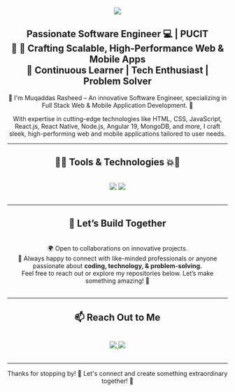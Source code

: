 <h1 align="center">
    <img src="https://readme-typing-svg.herokuapp.com/?font=Righteous&color=7e15f7&random=falsesize=35&center=true&vCenter=true&width=500&height=70&duration=2000&lines=Hi+There!+👋;+I'm+Muqaddas+Rasheed" />
</h1>

<h2 align="center">Passionate Software Engineer 💻 | PUCIT<br>
 🌱 🔧 Crafting Scalable, High-Performance Web & Mobile Apps <br>
🌱 Continuous Learner | Tech Enthusiast | Problem Solver

</h2>

<div align="center">  
🌱 I'm Muqaddas Rasheed – An innovative Software Engineer, specializing in Full Stack Web & Mobile Application Development. 🚀

With expertise in cutting-edge technologies like HTML, CSS, JavaScript, React.js, React Native, Node.js, Angular 19, MongoDB, and more, I craft sleek, high-performing web and mobile applications tailored to user needs.
 </div>
 
---

<h2 align="center">🚀💥 Tools & Technologies 💥🚀</h2>
<br/>
<div align="center">
    <img src="https://skillicons.dev/icons?i=react,angular,javascript,nodejs,vscode,github,tailwind,git,linux,docker,kubernetes,gitlab,azure" />
    <img src="https://skillicons.dev/icons?i=css,postgresql,supabase,html,firebase,mongodb,nextjs,mysql,php,laravel" /><br>
</div>
<br/>

---

<h2 align="center">🤝 Let’s Build Together</h2>
<br>
<div align="center">
🌍 Open to collaborations on innovative projects.<br>
💬 Always happy to connect with like-minded professionals or anyone passionate about <b> coding, technology, & problem-solving.</b><br>
Feel free to reach out or explore my repositories below. Let’s make something amazing! 🌟
</div>
<br/>

---

<h2 align="center">📫 Reach Out to Me</h2>
<br>
<div align="center"> 
  <a href="mailto:muqaddasrasheedahmad@gmail.com">
    <img src="https://img.shields.io/badge/Gmail-6C22A6?style=for-the-badge&logo=gmail&logoColor=white" />
  <a href="https://www.linkedin.com/in/muqaddas-rasheed-480b89247/" >
    <img src="https://img.shields.io/badge/LinkedIn-0077B5?style=for-the-badge&logo=linkedin&logoColor=white" />
  </a>
</div>
<br/>
      
---

<div align="center">
Thanks for stopping by! 🚀 
Let's connect and create something extraordinary together! 🎉
</div>
